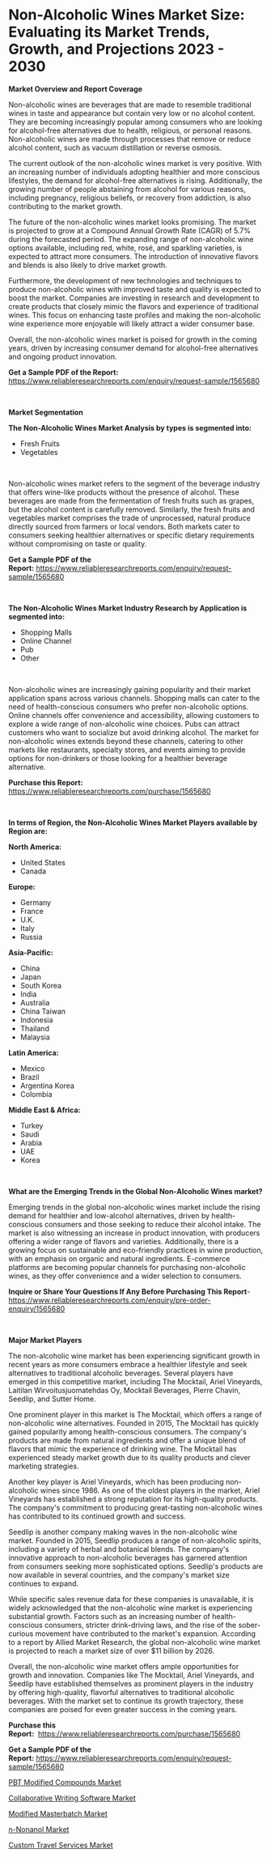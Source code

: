 <p><h1>Non-Alcoholic Wines Market Size: Evaluating its Market Trends, Growth, and Projections 2023 - 2030</h1></p><p><strong>Market Overview and Report Coverage</strong></p>
<p><p>Non-alcoholic wines are beverages that are made to resemble traditional wines in taste and appearance but contain very low or no alcohol content. They are becoming increasingly popular among consumers who are looking for alcohol-free alternatives due to health, religious, or personal reasons. Non-alcoholic wines are made through processes that remove or reduce alcohol content, such as vacuum distillation or reverse osmosis.</p><p>The current outlook of the non-alcoholic wines market is very positive. With an increasing number of individuals adopting healthier and more conscious lifestyles, the demand for alcohol-free alternatives is rising. Additionally, the growing number of people abstaining from alcohol for various reasons, including pregnancy, religious beliefs, or recovery from addiction, is also contributing to the market growth.</p><p>The future of the non-alcoholic wines market looks promising. The market is projected to grow at a Compound Annual Growth Rate (CAGR) of 5.7% during the forecasted period. The expanding range of non-alcoholic wine options available, including red, white, rosé, and sparkling varieties, is expected to attract more consumers. The introduction of innovative flavors and blends is also likely to drive market growth.</p><p>Furthermore, the development of new technologies and techniques to produce non-alcoholic wines with improved taste and quality is expected to boost the market. Companies are investing in research and development to create products that closely mimic the flavors and experience of traditional wines. This focus on enhancing taste profiles and making the non-alcoholic wine experience more enjoyable will likely attract a wider consumer base.</p><p>Overall, the non-alcoholic wines market is poised for growth in the coming years, driven by increasing consumer demand for alcohol-free alternatives and ongoing product innovation.</p></p>
<p><strong>Get a Sample PDF of the Report:</strong> <a href="https://www.reliableresearchreports.com/enquiry/request-sample/1565680">https://www.reliableresearchreports.com/enquiry/request-sample/1565680</a></p>
<p>&nbsp;</p>
<p><strong>Market Segmentation</strong></p>
<p><strong>The Non-Alcoholic Wines Market Analysis by types is segmented into:</strong></p>
<p><ul><li>Fresh Fruits</li><li>Vegetables</li></ul></p>
<p>&nbsp;</p>
<p><p>Non-alcoholic wines market refers to the segment of the beverage industry that offers wine-like products without the presence of alcohol. These beverages are made from the fermentation of fresh fruits such as grapes, but the alcohol content is carefully removed. Similarly, the fresh fruits and vegetables market comprises the trade of unprocessed, natural produce directly sourced from farmers or local vendors. Both markets cater to consumers seeking healthier alternatives or specific dietary requirements without compromising on taste or quality.</p></p>
<p><strong>Get a Sample PDF of the Report:</strong>&nbsp;<a href="https://www.reliableresearchreports.com/enquiry/request-sample/1565680">https://www.reliableresearchreports.com/enquiry/request-sample/1565680</a></p>
<p>&nbsp;</p>
<p><strong>The Non-Alcoholic Wines Market Industry Research by Application is segmented into:</strong></p>
<p><ul><li>Shopping Malls</li><li>Online Channel</li><li>Pub</li><li>Other</li></ul></p>
<p>&nbsp;</p>
<p><p>Non-alcoholic wines are increasingly gaining popularity and their market application spans across various channels. Shopping malls can cater to the need of health-conscious consumers who prefer non-alcoholic options. Online channels offer convenience and accessibility, allowing customers to explore a wide range of non-alcoholic wine choices. Pubs can attract customers who want to socialize but avoid drinking alcohol. The market for non-alcoholic wines extends beyond these channels, catering to other markets like restaurants, specialty stores, and events aiming to provide options for non-drinkers or those looking for a healthier beverage alternative.</p></p>
<p><strong>Purchase this Report:</strong>&nbsp; <a href="https://www.reliableresearchreports.com/purchase/1565680">https://www.reliableresearchreports.com/purchase/1565680</a></p>
<p>&nbsp;</p>
<p><strong>In terms of Region, the Non-Alcoholic Wines Market Players available by Region are:</strong></p>
<p>
    <p> <strong> North America: </strong>
        <ul>
            <li>United States</li>
            <li>Canada</li>
        </ul>
        </p> 
    <p> <strong> Europe: </strong>
        <ul>
            <li>Germany</li>
            <li>France</li>
            <li>U.K.</li>
            <li>Italy</li>
            <li>Russia</li>
        </ul>
        </p> 
    <p> <strong> Asia-Pacific: </strong>
        <ul>
            <li>China</li>
            <li>Japan</li>
            <li>South Korea</li>
            <li>India</li>
            <li>Australia</li>
            <li>China Taiwan</li>
            <li>Indonesia</li>
            <li>Thailand</li>
            <li>Malaysia</li>
        </ul>
        </p> 
    <p> <strong> Latin America: </strong>
        <ul>
            <li>Mexico</li>
            <li>Brazil</li>
            <li>Argentina Korea</li>
            <li>Colombia</li>
        </ul>
        </p> 
    <p> <strong> Middle East & Africa: </strong>
        <ul>
            <li>Turkey</li>
            <li>Saudi</li>
            <li>Arabia</li>
            <li>UAE</li>
            <li>Korea</li>
        </ul>
    </p>
    </p>
<p>&nbsp;</p>
<p><strong>What are the Emerging Trends in the Global Non-Alcoholic Wines market?</strong></p>
<p><p>Emerging trends in the global non-alcoholic wines market include the rising demand for healthier and low-alcohol alternatives, driven by health-conscious consumers and those seeking to reduce their alcohol intake. The market is also witnessing an increase in product innovation, with producers offering a wider range of flavors and varieties. Additionally, there is a growing focus on sustainable and eco-friendly practices in wine production, with an emphasis on organic and natural ingredients. E-commerce platforms are becoming popular channels for purchasing non-alcoholic wines, as they offer convenience and a wider selection to consumers.</p></p>
<p><strong>Inquire or Share Your Questions If Any Before Purchasing This Report</strong>- <a href="https://www.reliableresearchreports.com/enquiry/pre-order-enquiry/1565680">https://www.reliableresearchreports.com/enquiry/pre-order-enquiry/1565680</a></p>
<p>&nbsp;</p>
<p><strong>Major Market Players</strong></p>
<p><p>The non-alcoholic wine market has been experiencing significant growth in recent years as more consumers embrace a healthier lifestyle and seek alternatives to traditional alcoholic beverages. Several players have emerged in this competitive market, including The Mocktail, Ariel Vineyards, Laitilan Wirvoitusjuomatehdas Oy, Mocktail Beverages, Pierre Chavin, Seedlip, and Sutter Home.</p><p>One prominent player in this market is The Mocktail, which offers a range of non-alcoholic wine alternatives. Founded in 2015, The Mocktail has quickly gained popularity among health-conscious consumers. The company's products are made from natural ingredients and offer a unique blend of flavors that mimic the experience of drinking wine. The Mocktail has experienced steady market growth due to its quality products and clever marketing strategies.</p><p>Another key player is Ariel Vineyards, which has been producing non-alcoholic wines since 1986. As one of the oldest players in the market, Ariel Vineyards has established a strong reputation for its high-quality products. The company's commitment to producing great-tasting non-alcoholic wines has contributed to its continued growth and success.</p><p>Seedlip is another company making waves in the non-alcoholic wine market. Founded in 2015, Seedlip produces a range of non-alcoholic spirits, including a variety of herbal and botanical blends. The company's innovative approach to non-alcoholic beverages has garnered attention from consumers seeking more sophisticated options. Seedlip's products are now available in several countries, and the company's market size continues to expand.</p><p>While specific sales revenue data for these companies is unavailable, it is widely acknowledged that the non-alcoholic wine market is experiencing substantial growth. Factors such as an increasing number of health-conscious consumers, stricter drink-driving laws, and the rise of the sober-curious movement have contributed to the market's expansion. According to a report by Allied Market Research, the global non-alcoholic wine market is projected to reach a market size of over $11 billion by 2026.</p><p>Overall, the non-alcoholic wine market offers ample opportunities for growth and innovation. Companies like The Mocktail, Ariel Vineyards, and Seedlip have established themselves as prominent players in the industry by offering high-quality, flavorful alternatives to traditional alcoholic beverages. With the market set to continue its growth trajectory, these companies are poised for even greater success in the coming years.</p></p>
<p><strong>Purchase this Report:</strong>&nbsp;&nbsp;<a href="https://www.reliableresearchreports.com/purchase/1565680">https://www.reliableresearchreports.com/purchase/1565680</a></p>
<p></p>
<p><strong>Get a Sample PDF of the Report:</strong>&nbsp;<a href="https://www.reliableresearchreports.com/enquiry/request-sample/1565680">https://www.reliableresearchreports.com/enquiry/request-sample/1565680</a></p>
<p><p><a href="https://www.linkedin.com/pulse/pbt-modified-compounds-market-research-report-provides-kynpe/">PBT Modified Compounds Market</a></p><p><a href="https://medium.com/@frankpeters35/collaborative-writing-software-market-insights-into-market-cagr-market-trends-and-growth-4aa5d69b9ebf">Collaborative Writing Software Market</a></p><p><a href="https://www.linkedin.com/pulse/modified-masterbatch-market-size-share-amp-trends-analysis-crdoe/">Modified Masterbatch Market</a></p><p><a href="https://www.linkedin.com/pulse/decoding-n-nonanol-market-deep-dive-latest-trends-segmentation-5hbze/">n-Nonanol Market</a></p><p><a href="https://medium.com/@timothychapman46/custom-travel-services-market-report-reveals-the-latest-trends-and-growth-opportunities-of-this-fa9f86b10fbe">Custom Travel Services Market</a></p></p>